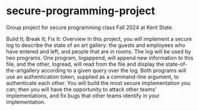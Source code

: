 # secure-programming-project
Group project for secure programming class Fall 2024 at Kent State.


Build It; Break It; Fix It: Overview
In this project, you will implement a secure log to describe the state of an art gallery: the guests and
employees who have entered and left, and people that are in rooms. The log will be used by two
programs. One program, logappend, will append new information to this file, and the other, logread, 
will read from the file and display the state-of-the-artgallery according to a given query
over the log. Both programs will use an authentication token, supplied as a command-line argument, to
authenticate each other. You will build the most secure implementation you can; then you will have the opportunity to
attack other teams’ implementations, and fix bugs that other teams identify in your implementation.
